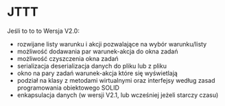 # JTTT
Jeśli to to to
Wersja V2.0:
- rozwijane listy warunku i akcji pozwalające na wybór warunku/listy
- możliwość dodawania par warunek-akcja do okna zadań
- możliwość czyszczenia okna zadań
- serializacja deserializacja danych do pliku lub z pliku
- okno na pary zadań warunek-akcja które się wyświetlają
- podział na klasy z metodami wirtualnymi oraz interfejsy według zasad programowania obiektowego SOLID
- enkapsulacja danych (w wersji V2.1, lub wcześniej jeżeli starczy czasu)
